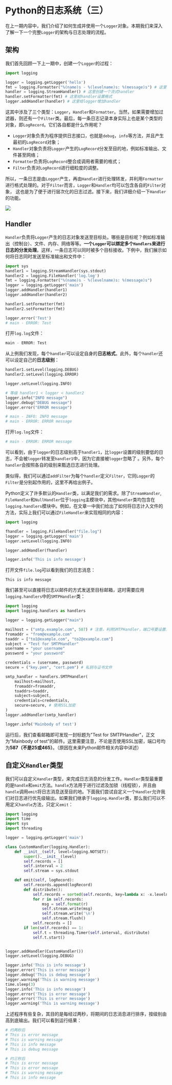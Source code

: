 # Python的日志系统（三）

在上一期内容中，我们介绍了如何生成并使用一个`Logger`对象。本期我们来深入了解一下一个完整`Logger`的架构与日志处理的流程。

## 架构

我们首先回顾一下上一期中，创建一个`Logger`的过程：

```python
import logging

logger = logging.getLogger('hello')
fmt = logging.Formatter("%(name)s - %(levelname)s: %(message)s") # 这里创建一个消息格式对象
handler = logging.StreamHandler() # 这里创建一个流式handler
handler.setFormatter(fmt) # 这里给handler设置格式
logger.addHandler(handler) # 这里给logger增加handler
```

这其中涉及了三个类型：`Logger`，`Handler`和`Formatter`。当然，如果需要增加过滤器，则还有一个`Filter`类。最后，每一条日志记录本身实际上也是某个类型的对象，即`LogRecord`。它们各自都是什么作用呢？

- `Logger`对象负责为程序提供日志接口，也就是`debug`，`info`等方法，并且产生最初的`LogRecord`对象；
- `Handler`对象负责将`Logger`产生的`LogRecord`分发至目的地，例如标准输出、文件甚至网络；
- `Formatter`负责将`LogRecord`整合成调用者需要的格式；
- `Filter`负责对`LogRecord`进行细粒度的调整。

所以，一条日志是由`Logger`产生，再由`Handler`进行处理转发，并利用`Formatter`进行格式处理的。对于`Filter`而言，`Logger`和`Handler`均可以包含各自的`Filter`对象， 这也是为了便于进行层次化的日志过滤。接下来，我们详细介绍一下`Handler`的功能。

![](C:\Users\houlu\Desktop\公众号\logobj.png)

## Handler

`Handler`负责将`Logger`产生的日志对象发送至目标处。哪些是目标呢？例如标准输出（控制台）、文件、内存、网络等等。**一个`Logger`可以绑定多个`Handlers`来进行日志的分发处理**。这样，一条日志可以同时被多个目标接收。下例中，我们展示如何将日志同时发送至标准输出和文件中：

```python
import sys
handler1 = logging.StreamHandler(sys.stdout)
handler2 = logging.FileHandler('log.log')
fmt = logging.Formatter("%(name)s - %(levelname)s: %(message)s")
logger = logging.getLogger('main')
logger.addHandler(handler1)
logger.addHandler(handler2)

handler1.setFormatter(fmt)
handler2.setFormatter(fmt)

logger.error('Test')
# main - ERROR: Test
```

打开`log.log`文件：

```python
main - ERROR: Test
```

从上例我们发现，每个`handler`可以设定自身的**日志格式**。此外，每个`handler`还可以设定自己的**日志级别**：

```python
handler1.setLevel(logging.DEBUG)
handler2.setLevel(logging.ERROR)

logger.setLevel(logging.INFO)

# 等级 handler1 < logger < handler2
logger.info("INFO message")
logger.debug("DEBUG message")
logger.error("ERROR message")

# main - INFO: INFO message
# main - ERROR: ERROR message
```

打开`log.log`文件：

```python
# main - ERROR: ERROR message
```

可以看到，由于`logger`的日志级别高于`handler1`，比`logger`设置的级别要低的日志，不会被`logger`转发至`handler1`中，因为它直接被`logger`忽略了 。另外，每个`handler`会按照各自的级别来甄选日志进行处理。

类似得，我们可以通过`addFilter`为每个`handler`定义`Filter`，它同`Logger`的`Filter`是分别起作用的，这里不再给出例子。

Python定义了许多默认的`Handler`类，以满足我们的需求。除了`StreamHandler`, `FileHandler`和`NullHandler`位于`logging`主模块中，其他`Handler`类均包含在`logging.handlers`模块中。例如，在文章一中我们给出了如何将日志计入文件的方法，实际上我们可以通过`FileHandler`来实现相同的内容：

```python
import logging

fhandler = logging.FileHandler("file.log")
logger = logging.getLogger('main')
logger.setLevel(logging.INFO)

logger.addHandler(fhandler)

logger.info('This is info message')
```

打开文件`file.log`可以看到我们的日志消息：

```
This is info message
```

我们甚至可以直接将日志以邮件的方式发送至目标邮箱，这时需要应用`logging.handlers`中的`SMTPHandler`类：

```python
import logging
import logging.handlers as handlers

logger = logging.getLogger("main")

mailhost = ("smtp.example.com", 587) # 注意，利用SMTPHandler，端口号要设置为587，即使使用TLS
fromaddr = "from@example.com"
toaddr = ["to1@example.com", "to2@example.com"]
subject = "Test for SMTPHandler"
username = "your username"
password = "your password"

credentials = (username, password)
secure = ("key.pem", "cert.pem") # 私钥与证书文件

smtp_handler = handlers.SMTPHandler(
    mailhost=mailhost,
    fromaddr=fromaddr,
    toaddrs=toaddr,
    subject=subject,
    credentials=credentials,
    secure=secure, # 使用SSL加密
)
logger.addHandler(smtp_handler)

logger.info('Mainbody of test')
```

运行后，我们查看邮箱即可发现一封标题为"Test for SMTPHandler"，正文为“Mainbody of test”的邮件。这里需要注意，不论是否使用SSL加密，端口号均为**587（不是25或465）**。（原因在未来Python邮件相关内容中详述）

## 自定义`Handler`类型

我们可以自定义`Handler`类型，来完成日志消息的分发工作。`Handler`类型最重要的是`handle`和`emit`方法。`handle`方法用于进行过滤及加锁（线程锁），并且由`handle`调用`emit`将日志消息送至目的地。下面我们尝试自定义一个`Handler`允许我们对日志进行优先级输出。如果我们继承于`logging.Handler`类，那么我们可以不用定义`handle`方法，只定义`emit`：

```python
import logging
import time
import sys
import threading

logger = logging.getLogger('main')

class CustomHandler(logging.Handler):
    def __init__(self, level=logging.NOTSET):
        super().__init__(level)
        self.records = []
        self.interval = 2
        self.stream = sys.stdout

    def emit(self, logRecord):
        self.records.append(logRecord)
        def distribute():
            self.records = sorted(self.records, key=lambda x: -x.levelno)
            for r in self.records:
                msg = self.format(r)
                self.stream.write(msg)
                self.stream.write('\n')
                self.stream.flush()
            self.records = []
        if len(self.records) == 1:
            self.t = threading.Timer(self.interval, distribute)
            self.t.start()


logger.addHandler(CustomHandler())
logger.setLevel(logging.DEBUG)

logger.info('This is info message')
logger.error('This is error message')
logger.debug('This is debug message')
logger.warning('This is warning message')
time.sleep(3)
logger.info('This is info message')
logger.error('This is error message')
logger.error('This is error message')
logger.warning('This is warning message')
```

上述程序有些复杂，其目的是每经过两秒，将期间的日志消息进行排序，按级别由高到底输出。我们可以看到运行结果：

```python
# 约两秒后
# This is error message
# This is warning message
# This is info message
# This is debug message

# 约三秒后
# This is error message
# This is error message
# This is warning message
# This is info message
```